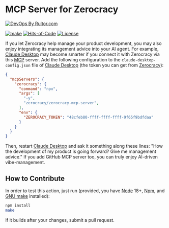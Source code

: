 # MCP Server for Zerocracy

[![DevOps By Rultor.com](https://www.rultor.com/b/zerocracy/zerocracy-mcp-server)](https://www.rultor.com/p/zerocracy/zerocracy-mcp-server)

[![make](https://github.com/zerocracy/zerocracy-mcp-server/actions/workflows/make.yml/badge.svg)](https://github.com/zerocracy/zerocracy-mcp-server/actions/workflows/make.yml)
[![Hits-of-Code](https://hitsofcode.com/github/zerocracy/zerocracy-mcp-server)](https://hitsofcode.com/view/github/zerocracy/zerocracy-mcp-server)
[![License](https://img.shields.io/badge/license-MIT-green.svg)](https://github.com/zerocracy/zerocracy-mcp-server/blob/master/LICENSE.txt)

If you let Zerocracy help manage your product development,
you may also enjoy integrating its management advice into your
AI agent. For example, [Claude Desktop] may become smarter if you connect
it with Zerocracy via this [MCP] server.
Add the following configuration to the `claude-desktop-config.json` file
of [Claude Desktop] (the token you can get from [Zerocracy]):

```json
{
  "mcpServers": {
    "zerocracy": {
      "command": "npx",
      "args": [
        "-y",
        "zerocracy/zerocracy-mcp-server",
      ],
      "env": {
        "ZEROCRACY_TOKEN": "48cfeb80-ffff-ffff-ffff-9f65f9bdfdaa"
      }
    }
  }
}
```

Then, restart [Claude Desktop] and ask it something along these lines:
"How the development of my product is going forward? Give me management advice."
If you add GitHub MCP server too, you can truly enjoy AI-driven vibe-management.

## How to Contribute

In order to test this action, just run (provided, you have
[Node] 18+, [Npm], and [GNU make] installed):

```bash
npm install
make
```

If it builds after your changes, submit a pull request.

[MCP]: https://modelcontextprotocol.io/
[Npm]: https://www.npmjs.com/
[Node]: https://nodejs.org/en
[Claude Desktop]: https://claude.ai/download
[Zerocracy]: https://www.zerocracy.com
[GNU make]: https://www.gnu.org/software/make/

